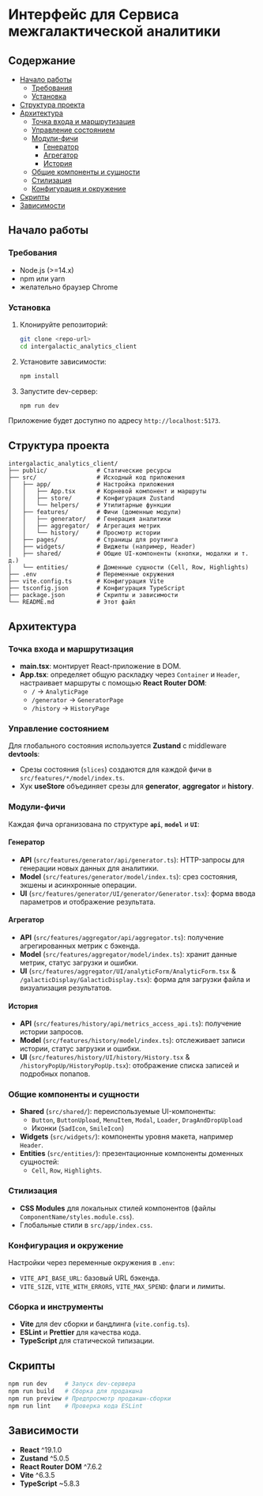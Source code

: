 # Интерфейс для Сервиса межгалактической аналитики

## Содержание

- [Начало работы](#начало-работы)
  - [Требования](#требования)
  - [Установка](#установка)
- [Структура проекта](#структура-проекта)
- [Архитектура](#архитектура)
  - [Точка входа и маршрутизация](#точка-входа-и-маршрутизация)
  - [Управление состоянием](#управление-состоянием)
  - [Модули-фичи](#модули-фичи)
    - [Генератор](#генератор)
    - [Агрегатор](#агрегатор)
    - [История](#история)
  - [Общие компоненты и сущности](#общие-компоненты-и-сущности)
  - [Стилизация](#стилизация)
  - [Конфигурация и окружение](#конфигурация-и-окружение)
- [Скрипты](#скрипты)
- [Зависимости](#зависимости)

## Начало работы

### Требования

- Node.js (>=14.x)
- npm или yarn
- желательно браузер Chrome

### Установка

1. Клонируйте репозиторий:
   ```bash
   git clone <repo-url>
   cd intergalactic_analytics_client
   ```
2. Установите зависимости:
   ```bash
   npm install
   ```
3. Запустите dev-сервер:
   ```bash
   npm run dev
   ```

Приложение будет доступно по адресу `http://localhost:5173`.

## Структура проекта

```
intergalactic_analytics_client/
├── public/              # Статические ресурсы
├── src/                 # Исходный код приложения
│   ├── app/             # Настройка приложения
│   │   ├── App.tsx      # Корневой компонент и маршруты
│   │   ├── store/       # Конфигурация Zustand
│   │   └── helpers/     # Утилитарные функции
│   ├── features/        # Фичи (доменные модули)
│   │   ├── generator/   # Генерация аналитики
│   │   ├── aggregator/  # Агрегация метрик
│   │   └── history/     # Просмотр истории
│   ├── pages/           # Страницы для роутинга
│   ├── widgets/         # Виджеты (например, Header)
│   ├── shared/          # Общие UI-компоненты (кнопки, модалки и т. д.)
│   └── entities/        # Доменные сущности (Cell, Row, Highlights)
├── .env                 # Переменные окружения
├── vite.config.ts       # Конфигурация Vite
├── tsconfig.json        # Конфигурация TypeScript
├── package.json         # Скрипты и зависимости
└── README.md            # Этот файл
```

## Архитектура

### Точка входа и маршрутизация

- **main.tsx**: монтирует React-приложение в DOM.
- **App.tsx**: определяет общую раскладку через `Container` и `Header`, настраивает маршруты с помощью **React Router DOM**:
  - `/` → `AnalyticPage`
  - `/generator` → `GeneratorPage`
  - `/history` → `HistoryPage`

### Управление состоянием

Для глобального состояния используется **Zustand** с middleware **devtools**:

- Срезы состояния (`slices`) создаются для каждой фичи в `src/features/*/model/index.ts`.
- Хук **useStore** объединяет срезы для **generator**, **aggregator** и **history**.

### Модули-фичи

Каждая фича организована по структуре **`api`**, **`model`** и **`UI`**:

#### Генератор

- **API** (`src/features/generator/api/generator.ts`): HTTP-запросы для генерации новых данных для аналитики.
- **Model** (`src/features/generator/model/index.ts`): срез состояния, экшены и асинхронные операции.
- **UI** (`src/features/generator/UI/generator/Generator.tsx`): форма ввода параметров и отображение результата.

#### Агрегатор

- **API** (`src/features/aggregator/api/aggregator.ts`): получение агрегированных метрик с бэкенда.
- **Model** (`src/features/aggregator/model/index.ts`): хранит данные метрик, статус загрузки и ошибки.
- **UI** (`src/features/aggregator/UI/analyticForm/AnalyticForm.tsx` & `/galacticDisplay/GalacticDisplay.tsx`): форма для загрузки файла и визуализация результатов.

#### История

- **API** (`src/features/history/api/metrics_access_api.ts`): получение истории запросов.
- **Model** (`src/features/history/model/index.ts`): отслеживает записи истории, статус загрузки и ошибки.
- **UI** (`src/features/history/UI/history/History.tsx` & `/historyPopUp/HistoryPopUp.tsx`): отображение списка записей и подробных попапов.

### Общие компоненты и сущности

- **Shared** (`src/shared/`): переиспользуемые UI-компоненты:
  - `Button`, `ButtonUpload`, `MenuItem`, `Modal`, `Loader`, `DragAndDropUpload`
  - Иконки (`SadIcon`, `SmileIcon`)
- **Widgets** (`src/widgets/`): компоненты уровня макета, например `Header`.
- **Entities** (`src/entities/`): презентационные компоненты доменных сущностей:
  - `Cell`, `Row`, `Highlights`.

### Стилизация

- **CSS Modules** для локальных стилей компонентов (файлы `ComponentName/styles.module.css`).
- Глобальные стили в `src/app/index.css`.

### Конфигурация и окружение

Настройки через переменные окружения в `.env`:

- `VITE_API_BASE_URL`: базовый URL бэкенда.
- `VITE_SIZE`, `VITE_WITH_ERRORS`, `VITE_MAX_SPEND`: флаги и лимиты.

### Сборка и инструменты

- **Vite** для dev сборки и бандлинга (`vite.config.ts`).
- **ESLint** и **Prettier** для качества кода.
- **TypeScript** для статической типизации.

## Скрипты

```bash
npm run dev     # Запуск dev-сервера
npm run build   # Сборка для продакшна
npm run preview # Предпросмотр продакшн-сборки
npm run lint    # Проверка кода ESLint
```

## Зависимости

- **React** ^19.1.0
- **Zustand** ^5.0.5
- **React Router DOM** ^7.6.2
- **Vite** ^6.3.5
- **TypeScript** ~5.8.3






